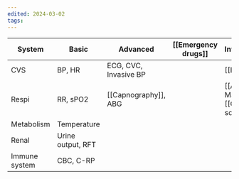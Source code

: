 ```yaml
---
edited: 2024-03-02
tags:
---
```


| System        | Basic             | Advanced              | [[Emergency drugs]] | Interventational                          |
| ------------- | ----------------- | --------------------- | ------------------- | ----------------------------------------- |
| CVS           | BP, HR            | ECG, CVC, Invasive BP |                     | [[Defibrillation]]                        |
| Respi         | RR, sPO2          | [[Capnography]], ABG  |                     | [[Airway Management]], [[Oxygen sources]] |
| Metabolism    | Temperature       |                       |                     |                                           |
| Renal         | Urine output, RFT |                       |                     |                                           |
| Immune system | CBC, C-RP         |                       |                     |                                           |